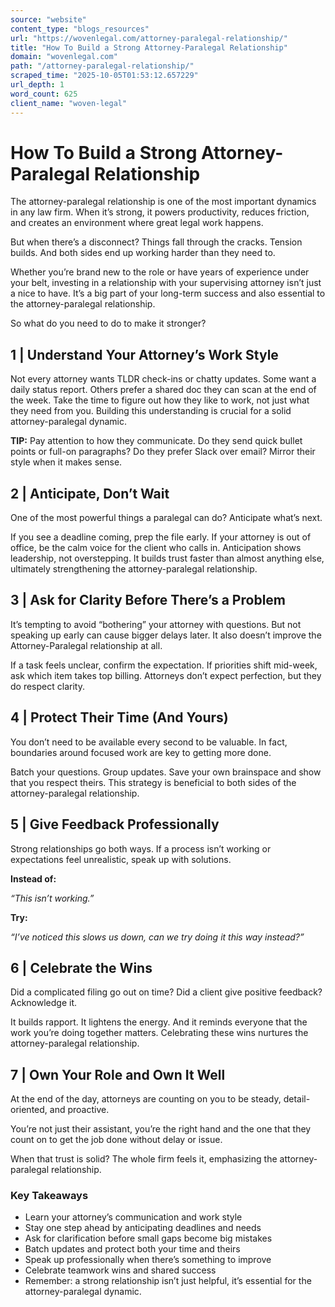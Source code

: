 ```yaml
---
source: "website"
content_type: "blogs_resources"
url: "https://wovenlegal.com/attorney-paralegal-relationship/"
title: "How To Build a Strong Attorney-Paralegal Relationship"
domain: "wovenlegal.com"
path: "/attorney-paralegal-relationship/"
scraped_time: "2025-10-05T01:53:12.657229"
url_depth: 1
word_count: 625
client_name: "woven-legal"
---
```


# How To Build a Strong Attorney-Paralegal Relationship

The attorney-paralegal relationship is one of the most important dynamics in any law firm. When it’s strong, it powers productivity, reduces friction, and creates an environment where great legal work happens.

But when there’s a disconnect? Things fall through the cracks. Tension builds. And both sides end up working harder than they need to.

Whether you’re brand new to the role or have years of experience under your belt, investing in a relationship with your supervising attorney isn’t just a nice to have. It’s a big part of your long-term success and also essential to the attorney-paralegal relationship.

So what do you need to do to make it stronger?

## 1 | Understand Your Attorney’s Work Style

Not every attorney wants TLDR check-ins or chatty updates. Some want a daily status report. Others prefer a shared doc they can scan at the end of the week. Take the time to figure out how they like to work, not just what they need from you. Building this understanding is crucial for a solid attorney-paralegal dynamic.

**TIP:** Pay attention to how they communicate. Do they send quick bullet points or full-on paragraphs? Do they prefer Slack over email? Mirror their style when it makes sense.

## 2 | Anticipate, Don’t Wait

One of the most powerful things a paralegal can do? Anticipate what’s next.

If you see a deadline coming, prep the file early. If your attorney is out of office, be the calm voice for the client who calls in. Anticipation shows leadership, not overstepping. It builds trust faster than almost anything else, ultimately strengthening the attorney-paralegal relationship.

## 3 | Ask for Clarity Before There’s a Problem

It’s tempting to avoid “bothering” your attorney with questions. But not speaking up early can cause bigger delays later. It also doesn’t improve the Attorney-Paralegal relationship at all.

If a task feels unclear, confirm the expectation. If priorities shift mid-week, ask which item takes top billing. Attorneys don’t expect perfection, but they do respect clarity.

## 4 | Protect Their Time (And Yours)

You don’t need to be available every second to be valuable. In fact, boundaries around focused work are key to getting more done.

Batch your questions. Group updates. Save your own brainspace and show that you respect theirs. This strategy is beneficial to both sides of the attorney-paralegal relationship.

## 5 | Give Feedback Professionally

Strong relationships go both ways. If a process isn’t working or expectations feel unrealistic, speak up with solutions.

**Instead of:**

_“This isn’t working.”_

**Try:**

_“I’ve noticed this slows us down, can we try doing it this way instead?”_

## 6 | Celebrate the Wins

Did a complicated filing go out on time? Did a client give positive feedback? Acknowledge it.

It builds rapport. It lightens the energy. And it reminds everyone that the work you’re doing together matters. Celebrating these wins nurtures the attorney-paralegal relationship.

## 7 | Own Your Role and Own It Well

At the end of the day, attorneys are counting on you to be steady, detail-oriented, and proactive.

You’re not just their assistant, you’re the right hand and the one that they count on to get the job done without delay or issue.

When that trust is solid? The whole firm feels it, emphasizing the attorney-paralegal relationship.

### Key Takeaways

* Learn your attorney’s communication and work style
* Stay one step ahead by anticipating deadlines and needs
* Ask for clarification before small gaps become big mistakes
* Batch updates and protect both your time and theirs
* Speak up professionally when there’s something to improve
* Celebrate teamwork wins and shared success
* Remember: a strong relationship isn’t just helpful, it’s essential for the attorney-paralegal dynamic.